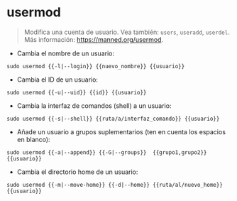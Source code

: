 # usermod

> Modifica una cuenta de usuario.
> Vea también: `users`, `useradd`, `userdel`.
> Más información: <https://manned.org/usermod>.

- Cambia el nombre de un usuario:

`sudo usermod {{-l|--login}} {{nuevo_nombre}} {{usuario}}`

- Cambia el ID de un usuario:

`sudo usermod {{-u|--uid}} {{id}} {{usuario}}`

- Cambia la interfaz de comandos (shell) a un usuario:

`sudo usermod {{-s|--shell}} {{ruta/a/interfaz_comando}} {{usuario}}`

- Añade un usuario a grupos suplementarios (ten en cuenta los espacios en blanco):

`sudo usermod {{-a|--append}} {{-G|--groups}}  {{grupo1,grupo2}} {{usuario}}`

- Cambia el directorio home de un usuario:

`sudo usermod {{-m|--move-home}} {{-d|--home}} {{ruta/al/nuevo_home}} {{usuario}}`
